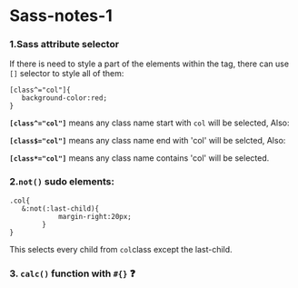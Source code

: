 # Sass-notes-1

### 1.Sass attribute selector 

If there is need to style a part of the elements within the tag, there can use `[]` selector to style all of them:

```
[class^="col"]{
   background-color:red; 
} 
```
**`[class^="col"]`** means any class name start with `col` will be selected, Also:

**`[class$="col"]`** means any class name end with 'col' will be selcted, Also:

**`[class*="col"]`** means any class name contains 'col' will be selected.


### 2.`not()` sudo elements: 

```
.col{
   &:not(:last-child){
            margin-right:20px;
        }
}
```
This selects every child from `col`class except the last-child.

### 3. `calc()` function with `#{}` :question:
